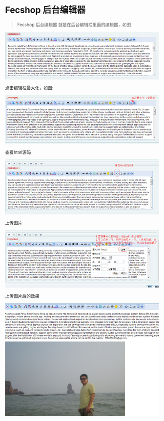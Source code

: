 Fecshop 后台编辑器
================

> Fecshop 后台编辑器 就是在后台编辑栏里面的编辑器，如图

![11](images/c21.png)

点击编辑栏最大化，如图:

![11](images/c22.png)

查看html源码

![11](images/c23.png)

上传图片

![11](images/c24.png)

上传图片后的效果

![11](images/c26.png)











